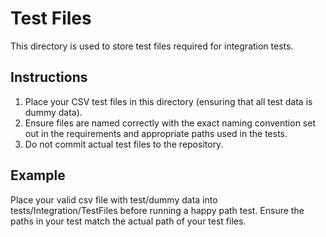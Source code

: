 # Test Files

This directory is used to store test files required for integration tests.

## Instructions

1. Place your CSV test files in this directory (ensuring that all test data is dummy data).
2. Ensure files are named correctly with the exact naming convention set out in the requirements and appropriate paths used in the tests.
3. Do not commit actual test files to the repository.

## Example

Place your valid csv file with test/dummy data into tests/Integration/TestFiles before running a happy path test. Ensure the paths in your test match the actual path of your test files.

